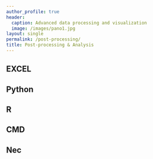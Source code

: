 ```yaml
---
author_profile: true
header:
  caption: Advanced data processing and visualization
  image: /images/pano1.jpg
layout: single
permalink: /post-processing/
title: Post-processing & Analysis
---
```


## EXCEL

## Python

## R

## CMD

## Nec